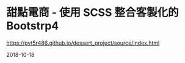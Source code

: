 # 甜點電商 - 使用 SCSS 整合客製化的 Bootstrp4
https://pvt5r486.github.io/dessert_project/source/index.html

2018-10-18 
